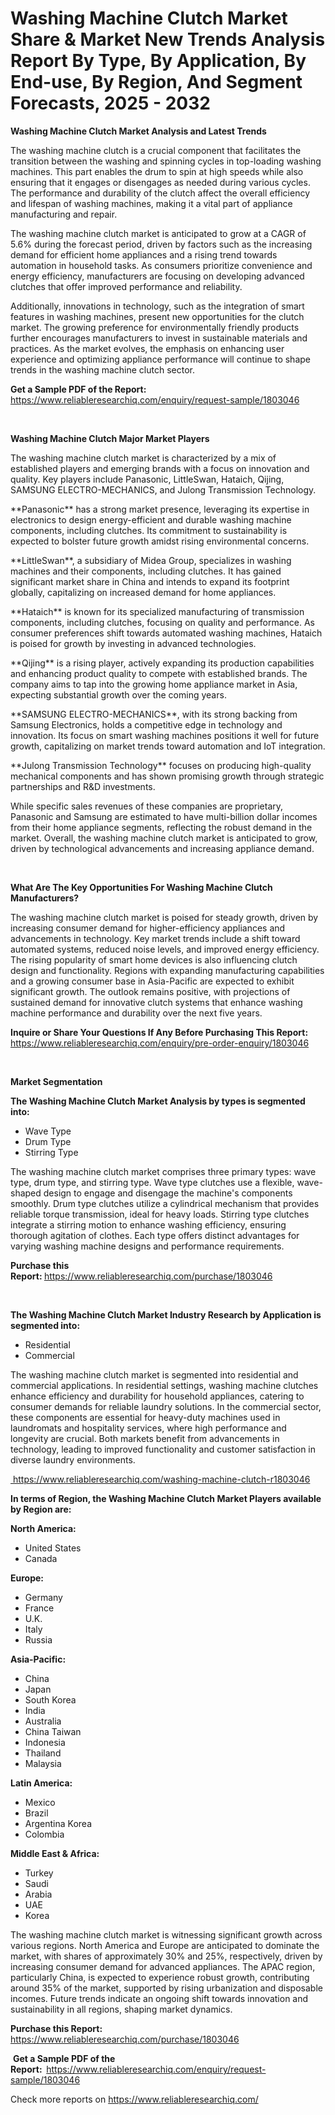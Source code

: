 <p><h1>Washing Machine Clutch Market Share & Market New Trends Analysis Report By Type, By Application, By End-use, By Region, And Segment Forecasts, 2025 - 2032</h1></p><p><strong>Washing Machine Clutch Market Analysis and Latest Trends</strong></p>
<p><p>The washing machine clutch is a crucial component that facilitates the transition between the washing and spinning cycles in top-loading washing machines. This part enables the drum to spin at high speeds while also ensuring that it engages or disengages as needed during various cycles. The performance and durability of the clutch affect the overall efficiency and lifespan of washing machines, making it a vital part of appliance manufacturing and repair.</p><p>The washing machine clutch market is anticipated to grow at a CAGR of 5.6% during the forecast period, driven by factors such as the increasing demand for efficient home appliances and a rising trend towards automation in household tasks. As consumers prioritize convenience and energy efficiency, manufacturers are focusing on developing advanced clutches that offer improved performance and reliability.</p><p>Additionally, innovations in technology, such as the integration of smart features in washing machines, present new opportunities for the clutch market. The growing preference for environmentally friendly products further encourages manufacturers to invest in sustainable materials and practices. As the market evolves, the emphasis on enhancing user experience and optimizing appliance performance will continue to shape trends in the washing machine clutch sector.</p></p>
<p><strong>Get a Sample PDF of the Report:&nbsp;</strong> <a href="https://www.reliableresearchiq.com/enquiry/request-sample/1803046?utm_campaign=2247&utm_medium=2&utm_source=Github&utm_content=ia&utm_term=10042025&utm_id=washing-machine-clutch">https://www.reliableresearchiq.com/enquiry/request-sample/1803046</a></p>
<p>&nbsp;</p>
<p><strong>Washing Machine Clutch Major Market Players</strong></p>
<p><p>The washing machine clutch market is characterized by a mix of established players and emerging brands with a focus on innovation and quality. Key players include Panasonic, LittleSwan, Hataich, Qijing, SAMSUNG ELECTRO-MECHANICS, and Julong Transmission Technology.</p><p>**Panasonic** has a strong market presence, leveraging its expertise in electronics to design energy-efficient and durable washing machine components, including clutches. Its commitment to sustainability is expected to bolster future growth amidst rising environmental concerns. </p><p>**LittleSwan**, a subsidiary of Midea Group, specializes in washing machines and their components, including clutches. It has gained significant market share in China and intends to expand its footprint globally, capitalizing on increased demand for home appliances.</p><p>**Hataich** is known for its specialized manufacturing of transmission components, including clutches, focusing on quality and performance. As consumer preferences shift towards automated washing machines, Hataich is poised for growth by investing in advanced technologies.</p><p>**Qijing** is a rising player, actively expanding its production capabilities and enhancing product quality to compete with established brands. The company aims to tap into the growing home appliance market in Asia, expecting substantial growth over the coming years.</p><p>**SAMSUNG ELECTRO-MECHANICS**, with its strong backing from Samsung Electronics, holds a competitive edge in technology and innovation. Its focus on smart washing machines positions it well for future growth, capitalizing on market trends toward automation and IoT integration.</p><p>**Julong Transmission Technology** focuses on producing high-quality mechanical components and has shown promising growth through strategic partnerships and R&D investments.</p><p>While specific sales revenues of these companies are proprietary, Panasonic and Samsung are estimated to have multi-billion dollar incomes from their home appliance segments, reflecting the robust demand in the market. Overall, the washing machine clutch market is anticipated to grow, driven by technological advancements and increasing appliance demand.</p></p>
<p>&nbsp;</p>
<p><strong>What Are The Key Opportunities For Washing Machine Clutch Manufacturers?</strong></p>
<p><p>The washing machine clutch market is poised for steady growth, driven by increasing consumer demand for higher-efficiency appliances and advancements in technology. Key market trends include a shift toward automated systems, reduced noise levels, and improved energy efficiency. The rising popularity of smart home devices is also influencing clutch design and functionality. Regions with expanding manufacturing capabilities and a growing consumer base in Asia-Pacific are expected to exhibit significant growth. The outlook remains positive, with projections of sustained demand for innovative clutch systems that enhance washing machine performance and durability over the next five years.</p></p>
<p><strong>Inquire or Share Your Questions If Any Before Purchasing This Report:</strong> <a href="https://www.reliableresearchiq.com/enquiry/pre-order-enquiry/1803046?utm_campaign=2247&utm_medium=2&utm_source=Github&utm_content=ia&utm_term=10042025&utm_id=washing-machine-clutch">https://www.reliableresearchiq.com/enquiry/pre-order-enquiry/1803046</a></p>
<p>&nbsp;</p>
<p><strong>Market Segmentation</strong></p>
<p><strong>The Washing Machine Clutch Market Analysis by types is segmented into:</strong></p>
<p><ul><li>Wave Type</li><li>Drum Type</li><li>Stirring Type</li></ul></p>
<p><p>The washing machine clutch market comprises three primary types: wave type, drum type, and stirring type. Wave type clutches use a flexible, wave-shaped design to engage and disengage the machine's components smoothly. Drum type clutches utilize a cylindrical mechanism that provides reliable torque transmission, ideal for heavy loads. Stirring type clutches integrate a stirring motion to enhance washing efficiency, ensuring thorough agitation of clothes. Each type offers distinct advantages for varying washing machine designs and performance requirements.</p></p>
<p><strong>Purchase this Report:&nbsp;</strong><a href="https://www.reliableresearchiq.com/purchase/1803046?utm_campaign=2247&utm_medium=2&utm_source=Github&utm_content=ia&utm_term=10042025&utm_id=washing-machine-clutch">https://www.reliableresearchiq.com/purchase/1803046</a></p>
<p>&nbsp;</p>
<p><strong>The Washing Machine Clutch Market Industry Research by Application is segmented into:</strong></p>
<p><ul><li>Residential</li><li>Commercial</li></ul></p>
<p><p>The washing machine clutch market is segmented into residential and commercial applications. In residential settings, washing machine clutches enhance efficiency and durability for household appliances, catering to consumer demands for reliable laundry solutions. In the commercial sector, these components are essential for heavy-duty machines used in laundromats and hospitality services, where high performance and longevity are crucial. Both markets benefit from advancements in technology, leading to improved functionality and customer satisfaction in diverse laundry environments.</p></p>
<p><a href="https://www.reliableresearchiq.com/washing-machine-clutch-r1803046?utm_campaign=2247&utm_medium=2&utm_source=Github&utm_content=ia&utm_term=10042025&utm_id=washing-machine-clutch">&nbsp;https://www.reliableresearchiq.com/washing-machine-clutch-r1803046</a></p>
<p><strong>In terms of Region, the Washing Machine Clutch Market Players available by Region are:</strong></p>
<p>
    <p> <strong> North America: </strong>
        <ul>
            <li>United States</li>
            <li>Canada</li>
        </ul>
        </p> 
    <p> <strong> Europe: </strong>
        <ul>
            <li>Germany</li>
            <li>France</li>
            <li>U.K.</li>
            <li>Italy</li>
            <li>Russia</li>
        </ul>
        </p> 
    <p> <strong> Asia-Pacific: </strong>
        <ul>
            <li>China</li>
            <li>Japan</li>
            <li>South Korea</li>
            <li>India</li>
            <li>Australia</li>
            <li>China Taiwan</li>
            <li>Indonesia</li>
            <li>Thailand</li>
            <li>Malaysia</li>
        </ul>
        </p> 
    <p> <strong> Latin America: </strong>
        <ul>
            <li>Mexico</li>
            <li>Brazil</li>
            <li>Argentina Korea</li>
            <li>Colombia</li>
        </ul>
        </p> 
    <p> <strong> Middle East & Africa: </strong>
        <ul>
            <li>Turkey</li>
            <li>Saudi</li>
            <li>Arabia</li>
            <li>UAE</li>
            <li>Korea</li>
        </ul>
    </p>
    </p>
<p><p>The washing machine clutch market is witnessing significant growth across various regions. North America and Europe are anticipated to dominate the market, with shares of approximately 30% and 25%, respectively, driven by increasing consumer demand for advanced appliances. The APAC region, particularly China, is expected to experience robust growth, contributing around 35% of the market, supported by rising urbanization and disposable incomes. Future trends indicate an ongoing shift towards innovation and sustainability in all regions, shaping market dynamics.</p></p>
<p><strong>Purchase this Report: </strong><a href="https://www.reliableresearchiq.com/purchase/1803046?utm_campaign=2247&utm_medium=2&utm_source=Github&utm_content=ia&utm_term=10042025&utm_id=washing-machine-clutch">https://www.reliableresearchiq.com/purchase/1803046</a></p>
<p>&nbsp;<strong>Get a Sample PDF of the Report:&nbsp;&nbsp;</strong><a href="https://www.reliableresearchiq.com/enquiry/request-sample/1803046?utm_campaign=2247&utm_medium=2&utm_source=Github&utm_content=ia&utm_term=10042025&utm_id=washing-machine-clutch">https://www.reliableresearchiq.com/enquiry/request-sample/1803046</a></p>
<p><strong></strong></p>
<p>Check more reports on <a href="https://www.reliableresearchiq.com/?utm_campaign=2247&utm_medium=2&utm_source=Github&utm_content=ia&utm_term=10042025&utm_id=washing-machine-clutch">https://www.reliableresearchiq.com/</a></p>